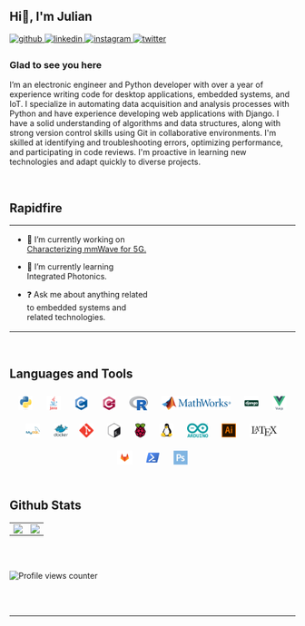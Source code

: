 ## Hi👋, I'm Julian  

<!--
https://profilinator.rishav.dev/
-->

<!--
**JuliansCastro/JuliansCastro** is a ✨ _special_ ✨ repository because its `README.md` (this file) appears on your GitHub profile.

Here are some ideas to get you started:

- 🔭 I’m currently working on ...
- 🌱 I’m currently learning ...
- 👯 I’m looking to collaborate on ...
- 🤔 I’m looking for help with ...
- 💬 Ask me about ...
- 📫 How to reach me: ...
- 😄 Pronouns: ...
- ⚡ Fun fact: ...
-->

<a href="https://github.com/JuliansCastro" target="_blank">
<img src=https://img.shields.io/badge/github-%2324292e.svg?&style=for-the-badge&logo=github&logoColor=white alt=github style="margin-bottom: 5px;" />
</a>

<a href="https://linkedin.com/in/julianscastro" target="_blank">
<img src=https://img.shields.io/badge/linkedin-%231E77B5.svg?&style=for-the-badge&logo=linkedin&logoColor=white alt=linkedin style="margin-bottom: 5px;" />
</a>
<a href="https://instagram.com/julianscastro" target="_blank">
<img src=https://img.shields.io/badge/instagram-%23000000.svg?&style=for-the-badge&logo=instagram&logoColor=white alt=instagram style="margin-bottom: 5px;" />
</a>
<a href="https://twitter.com/julianscastrop" target="_blank">
<img src=https://img.shields.io/badge/twitter-%2300acee.svg?&style=for-the-badge&logo=twitter&logoColor=white alt=twitter style="margin-bottom: 5px;" />
</a>

### Glad to see you here  

I’m an electronic engineer and Python developer with over a year of experience writing code for desktop applications, embedded systems, and IoT. I specialize in automating data acquisition and analysis processes with Python and have experience developing web applications with Django. I have a solid understanding of algorithms and data structures, along with strong version control skills using Git in collaborative environments. I'm skilled at identifying and troubleshooting errors, optimizing performance, and participating in code reviews. I'm proactive in learning new technologies and adapt quickly to diverse projects.

<!--
who has turned years of freelancing into a full-time career. Being a full-stack allows me to not only develop client-facing apps and websites but also develop it with cutting edge backend support.

I specialize in building robust backends that do all the heavy lifting for your app or website. I love designing systems that are light yet powerful, distributed yet synchronized and beautiful yet effective. I also frequently blog about the world behind the screen which involves system designs, databases, security, servers, optimization and also promising technologies like Blockchain and PWAs.
-->
  
<br/>  

## Rapidfire  

<table><tr><td valign="top" width="50%">

- 🔭 I’m currently working on [Characterizing mmWave for 5G.](https://github.com/JuliansCastro/mmWave_5G_characterization)
  
- 🌱 I’m currently learning Integrated Photonics. 
  
- ❓ Ask me about anything related to embedded systems and related technologies.

<!--
- ⚡ Fun fact: I keep night shift switched on at all times
-->

</td><td valign="top" width="50%">

<!--
<div align="center">
<img src="https://rishavanand.github.io/static/images/greetings.gif" align="center" style="width: 100%" />
</div>  
-->
</td></tr></table>  

<br/>  

## Languages and Tools  

<div align="center">
<!--
<a href="https://www.w3schools.com/css/" target="_blank"><img style="margin: 10px" src="https://profilinator.rishav.dev/skills-assets/css3-original-wordmark.svg" alt="CSS3" height="25" /></a>  
<a href="https://en.wikipedia.org/wiki/HTML5" target="_blank"><img style="margin: 10px" src="https://profilinator.rishav.dev/skills-assets/html5-original-wordmark.svg" alt="HTML5" height="25" /></a>  
<a href="https://www.javascript.com/" target="_blank"><img style="margin: 10px" src="https://profilinator.rishav.dev/skills-assets/javascript-original.svg" alt="JavaScript" height="25" /></a>
<a href="https://www.elastic.co/" target="_blank"><img style="margin: 10px" src="https://profilinator.rishav.dev/skills-assets/elasticsearch.png" alt="Elastic Search" height="25" /></a>
<a href="https://sass-lang.com/" target="_blank"><img style="margin: 10px" src="https://profilinator.rishav.dev/skills-assets/sass-original.svg" alt="Sass" height="25" /></a> 
-->
<a href="https://www.python.org/" target="_blank"><img style="margin: 10px" src="https://raw.githubusercontent.com/JuliansCastro/AssetsJuliansCastro/refs/heads/main/skills-assets/python-original.svg" alt="Python" height="25" /></a>  
<a href="https://www.java.com/" target="_blank"><img style="margin: 10px" src="https://raw.githubusercontent.com/JuliansCastro/AssetsJuliansCastro/refs/heads/main/skills-assets/java-original-wordmark.svg" alt="Java" height="25" /></a>
<a href="https://www.cprogramming.com/" target="_blank"><img style="margin: 10px" src="https://raw.githubusercontent.com/JuliansCastro/AssetsJuliansCastro/refs/heads/main/skills-assets/c-original.svg" alt="C" height="25" /></a>
<a href="https://www.cplusplus.com/" target="_blank"><img style="margin: 10px" src="https://raw.githubusercontent.com/JuliansCastro/AssetsJuliansCastro/refs/heads/main/skills-assets/cplusplus-original.svg" alt="C++" height="25" /></a>  
<a href="https://www.r-project.org/" target="_blank"><img style="margin: 10px" src="https://raw.githubusercontent.com/JuliansCastro/AssetsJuliansCastro/refs/heads/main/skills-assets/r.svg" alt="R" height="25" /></a>
<a href="https://www.mathworks.com/products/matlab.html" target="_blank"><img style="margin: 10px" src="https://raw.githubusercontent.com/JuliansCastro/AssetsJuliansCastro/refs/heads/main/skills-assets/matlab.svg" alt="Matlab" height="25" /></a>  
<a href="https://www.djangoproject.com/" target="_blank"><img style="margin: 10px" src="https://raw.githubusercontent.com/JuliansCastro/AssetsJuliansCastro/refs/heads/main/skills-assets/django-original.svg" alt="Django" height="25" /></a>
<a href="https://vuejs.org/" target="_blank"><img style="margin: 10px" src="https://raw.githubusercontent.com/JuliansCastro/AssetsJuliansCastro/refs/heads/main/skills-assets/vuejs-original-wordmark.svg" alt="Vue.js" height="25" /></a>
<a href="https://www.mysql.com/" target="_blank"><img style="margin: 10px" src="https://raw.githubusercontent.com/JuliansCastro/AssetsJuliansCastro/refs/heads/main/skills-assets/mysql-original-wordmark.svg" alt="MySQL" height="25" /></a>
<a href="https://www.docker.com/" target="_blank"><img style="margin: 10px" src="https://raw.githubusercontent.com/JuliansCastro/AssetsJuliansCastro/refs/heads/main/skills-assets/docker-original-wordmark.svg" alt="Docker" height="25" /></a><a href="https://github.com/" target="_blank"><img style="margin: 10px" src="https://raw.githubusercontent.com/JuliansCastro/AssetsJuliansCastro/refs/heads/main/skills-assets/git-scm-icon.svg" alt="Git" height="25" /></a>
<a href="https://www.gnu.org/software/bash/" target="_blank"><img style="margin: 10px" src="https://raw.githubusercontent.com/JuliansCastro/AssetsJuliansCastro/refs/heads/main/skills-assets/gnu_bash-icon.svg?&style=for-the-badge&logo=github&logoColor=black" alt="Bash" height="25" /></a>  
<a href="https://www.raspberrypi.org/" target="_blank"><img style="margin: 10px" src="https://raw.githubusercontent.com/JuliansCastro/AssetsJuliansCastro/refs/heads/main/skills-assets/raspberrypi.png" alt="Raspberry Pi" height="25" /></a>
<a href="https://www.linux.org/" target="_blank"><img style="margin: 10px" src="https://raw.githubusercontent.com/JuliansCastro/AssetsJuliansCastro/refs/heads/main/skills-assets/linux-original.svg" alt="Linux" height="25" /></a>
<a href="https://www.arduino.cc/" target="_blank"><img style="margin: 10px" src="https://raw.githubusercontent.com/JuliansCastro/AssetsJuliansCastro/refs/heads/main/skills-assets/arduino.png" alt="Arduino" height="25" /></a>  
<a href="https://www.adobe.com/in/products/illustrator.html" target="_blank"><img style="margin: 10px" src="https://raw.githubusercontent.com/JuliansCastro/AssetsJuliansCastro/refs/heads/main/skills-assets/adobe_illustrator-icon.svg" alt="Illustrator" height="25" /></a>  
<a href="https://www.latex-project.org/" target="_blank"><img style="margin: 10px" src="https://raw.githubusercontent.com/JuliansCastro/AssetsJuliansCastro/refs/heads/main/skills-assets/latex.png" alt="LaTeX" height="25" /></a>  
<a href="https://about.gitlab.com/" target="_blank"><img style="margin: 10px" src="https://raw.githubusercontent.com/JuliansCastro/AssetsJuliansCastro/refs/heads/main/skills-assets/gitlab.svg" alt="GitLab" height="25" /></a>  
<a href="https://docs.microsoft.com/en-us/powershell/" target="_blank"><img style="margin: 10px" src="https://raw.githubusercontent.com/JuliansCastro/AssetsJuliansCastro/refs/heads/main/skills-assets/powershell.png" alt="PowerShell" height="25" /></a>
<a href="https://www.adobe.com/in/products/photoshop.html" target="_blank"><img style="margin: 10px" src="https://raw.githubusercontent.com/JuliansCastro/AssetsJuliansCastro/refs/heads/main/skills-assets/photoshop-plain.svg" alt="Photoshop" height="25" /></a>  
</div>  

<br/>  

## Github Stats  

<table><tr><td valign="top" width="50%">

<img src="https://github-readme-stats.vercel.app/api?username=JuliansCastro&show_icons=true&count_private=true&hide_border=true" align="left" style="width: 100%" />

</td><td valign="top" width="50%">

<img src="https://github-readme-stats.vercel.app/api/top-langs/?username=JuliansCastro&hide_border=true&layout=compact" align="left" style="width: 100%" />

</td></tr></table>  

<br/>  

<br/>  

![Profile views counter](https://komarev.com/ghpvc/?username=JuliansCastro&&style=flat-square)  
  
<br/>  

<br />



----

<!--
<div align="center">Generated using <a href="https://profilinator.rishav.dev/" target="_blank">Github Profilinator</a></div>
-->